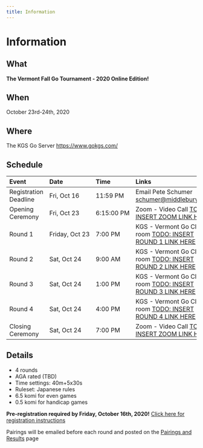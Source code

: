```yaml
---
title: Information
---
```


# Information

## What
__The Vermont Fall Go Tournament - 2020 Online Edition!__

## When
October 23rd-24th, 2020

## Where
The KGS Go Server https://www.gokgs.com/

## Schedule

| Event | Date | Time | Links |
| :--- | :--- | :--- | :--- |
|Registration Deadline | Fri,&#160;Oct&#160;16 | 11:59&#160;PM| Email Pete Schumer [schumer@middlebury.edu](mailto:schumer@middlebury.edu) |
|Opening Ceremony | Fri,&#160;Oct&#160;23 | 6:15:00&#160;PM | Zoom - Video Call [TODO: INSERT ZOOM LINK HERE](/) |
|Round 1 | Friday,&#160;Oct&#160;23 | 7:00&#160;PM | KGS - Vermont Go Club room [TODO: INSERT ROUND 1 LINK HERE](/) |
|Round 2 | Sat,&#160;Oct&#160;24 | 9:00&#160;AM | KGS - Vermont Go Club room [TODO: INSERT ROUND 2 LINK HERE](/) |
|Round 3 | Sat,&#160;Oct&#160;24 | 1:00&#160;PM | KGS - Vermont Go Club room [TODO: INSERT ROUND 3 LINK HERE](/) |
|Round 4 | Sat,&#160;Oct&#160;24 | 4:00&#160;PM | KGS - Vermont Go Club room [TODO: INSERT ROUND 4 LINK HERE](/) |
|Closing Ceremony | Sat,&#160;Oct&#160;24 | 7:00&#160;PM| Zoom - Video Call [TODO: INSERT ZOOM LINK HERE](/) |


## Details
- 4 rounds
- AGA rated (TBD)
- Time settings: 40m+5x30s
- Ruleset: Japanese rules
- 6.5 komi for even games
- 0.5 komi for handicap games

__Pre-registration required by Friday, October 16th, 2020!__
[Click here for registration instructions]({{site.baseurl}}/registration)

Pairings will be emailed before each round and posted on the [Pairings and Results]({{site.baseurl}}/pairings) page
